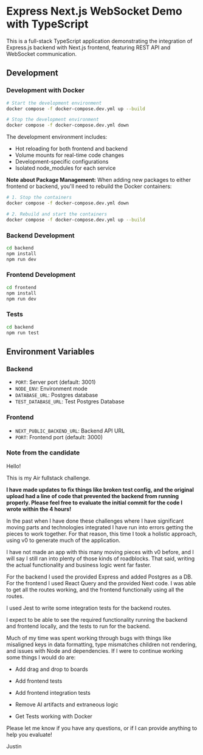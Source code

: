 # Express Next.js WebSocket Demo with TypeScript

This is a full-stack TypeScript application demonstrating the integration of Express.js backend with Next.js frontend, featuring REST API and WebSocket communication.

## Development

### Development with Docker

```bash
# Start the development environment
docker compose -f docker-compose.dev.yml up --build

# Stop the development environment
docker compose -f docker-compose.dev.yml down
```

The development environment includes:

- Hot reloading for both frontend and backend
- Volume mounts for real-time code changes
- Development-specific configurations
- Isolated node_modules for each service

**Note about Package Management:** When adding new packages to either frontend or backend, you'll need to rebuild the Docker containers:

```bash
# 1. Stop the containers
docker compose -f docker-compose.dev.yml down

# 2. Rebuild and start the containers
docker compose -f docker-compose.dev.yml up --build
```

### Backend Development

```bash
cd backend
npm install
npm run dev
```

### Frontend Development

```bash
cd frontend
npm install
npm run dev
```

### Tests

```bash
cd backend
npm run test
```

## Environment Variables

### Backend

- `PORT`: Server port (default: 3001)
- `NODE_ENV`: Environment mode
- `DATABASE_URL`: Postgres database
- `TEST_DATABASE_URL`: Test Postgres Database

### Frontend

- `NEXT_PUBLIC_BACKEND_URL`: Backend API URL
- `PORT`: Frontend port (default: 3000)

### Note from the candidate

Hello!

This is my Air fullstack challenge.

**I have made updates to fix things like broken test config, and the original upload had a line of code that prevented the backend from running properly. Please feel free to evaluate the initial commit for the code I wrote within the 4 hours!**

In the past when I have done these challenges where I have significant moving parts and technologies integrated
I have run into errors getting the pieces to work together. For that reason, this time I took a holistic approach,
using v0 to generate much of the application.

I have not made an app with this many moving pieces with v0 before, and I will say I still ran into plenty of those 
kinds of roadblocks. That said, writing the actual functionality and business logic went far faster.

For the backend I used the provided Express and added Postgres as a DB. For the frontend I used React Query 
and the provided Next code. I was able to get all the routes working, and the frontend functionally using all the routes.

I used Jest to write some integration tests for the backend routes.

I expect to be able to see the required functionality running the backend and frontend locally, 
and the tests to run for the backend.

Much of my time was spent working through bugs with things like misaligned keys in data formatting, type mismatches children not rendering, and issues with Node and dependencies. If I were to continue working some things I would do are:

- Add drag and drop to boards
 
- Add frontend tests

- Add frontend integration tests

- Remove AI artifacts and extraneous logic

- Get Tests working with Docker

Please let me know if you have any questions, or if I can provide anything to help you evaluate!

Justin
